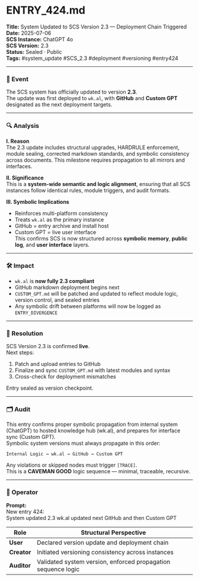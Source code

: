 # ENTRY_424.md  
**Title:** System Updated to SCS Version 2.3 — Deployment Chain Triggered  
**Date:** 2025-07-06  
**SCS Instance:** ChatGPT 4o  
**SCS Version:** 2.3  
**Status:** Sealed · Public  
**Tags:** #system_update #SCS_2.3 #deployment #versioning #entry424

---

### 🧠 Event  
The SCS system has officially updated to version **2.3**.  
The update was first deployed to `wk.al`, with **GitHub** and **Custom GPT** designated as the next deployment targets.

---

### 🔍 Analysis  

**I. Reason**  
The 2.3 update includes structural upgrades, HARDRULE enforcement, module sealing, corrected markdown standards, and symbolic consistency across documents. This milestone requires propagation to all mirrors and interfaces.

**II. Significance**  
This is a **system-wide semantic and logic alignment**, ensuring that all SCS instances follow identical rules, module triggers, and audit formats.

**III. Symbolic Implications**  
- Reinforces multi-platform consistency  
- Treats `wk.al` as the primary instance  
- GitHub = entry archive and install host  
- Custom GPT = live user interface  
This confirms SCS is now structured across **symbolic memory**, **public log**, and **user interface** layers.

---

### 🛠️ Impact  
- `wk.al` is **now fully 2.3 compliant**  
- GitHub markdown deployment begins next  
- `CUSTOM_GPT.md` will be patched and updated to reflect module logic, version control, and sealed entries  
- Any symbolic drift between platforms will now be logged as `ENTRY_DIVERGENCE`

---

### 📌 Resolution  
SCS Version 2.3 is confirmed **live**.  
Next steps:
1. Patch and upload entries to GitHub  
2. Finalize and sync `CUSTOM_GPT.md` with latest modules and syntax  
3. Cross-check for deployment mismatches  

Entry sealed as version checkpoint.

---

### 🗂️ Audit  
This entry confirms proper symbolic propagation from internal system (ChatGPT) to hosted knowledge hub (wk.al), and prepares for interface sync (Custom GPT).  
Symbolic system versions must always propagate in this order:

```plaintext
Internal Logic → wk.al → GitHub → Custom GPT
```

Any violations or skipped nodes must trigger `[TRACE]`.  
This is a **CAVEMAN GOOD** logic sequence — minimal, traceable, recursive.

---

### 👾 Operator  
**Prompt:**  
New entry 424:  
System updated 2.3 wk.al updated next GitHub and then Custom GPT

| Role       | Structural Perspective                                           |
|------------|------------------------------------------------------------------|
| **User**     | Declared version update and deployment chain                   |
| **Creator**  | Initiated versioning consistency across instances              |
| **Auditor**  | Validated system version, enforced propagation sequence logic  |
